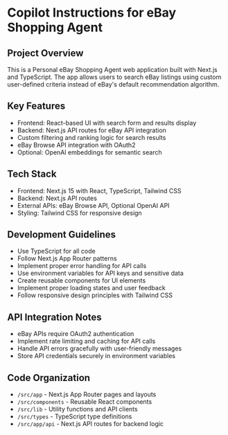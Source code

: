 # Copilot Instructions for eBay Shopping Agent

<!-- Use this file to provide workspace-specific custom instructions to Copilot. For more details, visit https://code.visualstudio.com/docs/copilot/copilot-customization#_use-a-githubcopilotinstructionsmd-file -->

## Project Overview
This is a Personal eBay Shopping Agent web application built with Next.js and TypeScript. The app allows users to search eBay listings using custom user-defined criteria instead of eBay's default recommendation algorithm.

## Key Features
- Frontend: React-based UI with search form and results display
- Backend: Next.js API routes for eBay API integration
- Custom filtering and ranking logic for search results
- eBay Browse API integration with OAuth2
- Optional: OpenAI embeddings for semantic search

## Tech Stack
- Frontend: Next.js 15 with React, TypeScript, Tailwind CSS
- Backend: Next.js API routes
- External APIs: eBay Browse API, Optional OpenAI API
- Styling: Tailwind CSS for responsive design

## Development Guidelines
- Use TypeScript for all code
- Follow Next.js App Router patterns
- Implement proper error handling for API calls
- Use environment variables for API keys and sensitive data
- Create reusable components for UI elements
- Implement proper loading states and user feedback
- Follow responsive design principles with Tailwind CSS

## API Integration Notes
- eBay APIs require OAuth2 authentication
- Implement rate limiting and caching for API calls
- Handle API errors gracefully with user-friendly messages
- Store API credentials securely in environment variables

## Code Organization
- `/src/app` - Next.js App Router pages and layouts
- `/src/components` - Reusable React components
- `/src/lib` - Utility functions and API clients
- `/src/types` - TypeScript type definitions
- `/src/app/api` - Next.js API routes for backend logic
